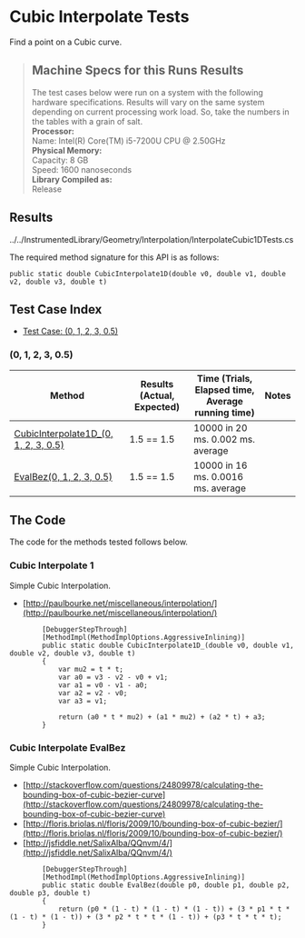# Cubic Interpolate Tests

Find a point on a Cubic curve.

> ## Machine Specs for this Runs Results
> The test cases below were run on a system with the following hardware specifications. Results will vary on the same system depending on current processing work load. So, take the numbers in the tables with a grain of salt.  
> **Processor:**  
> Name: Intel(R) Core(TM) i5-7200U CPU @ 2.50GHz  
  > **Physical Memory:**  
> Capacity: 8 GB  
> Speed: 1600 nanoseconds  
  > **Library Compiled as:**  
> Release  

## Results

../../InstrumentedLibrary/Geometry/Interpolation/InterpolateCubic1DTests.cs

The required method signature for this API is as follows:

```CSharp
public static double CubicInterpolate1D(double v0, double v1, double v2, double v3, double t)
```

## Test Case Index

- [Test Case: (0, 1, 2, 3, 0.5)](#0,-1,-2,-3,-0.5)

### (0, 1, 2, 3, 0.5)

| Method | Results (Actual, Expected) | Time (Trials, Elapsed time, Average running time) | Notes |
|---|---|---|---|
| [CubicInterpolate1D_(0, 1, 2, 3, 0.5)](#Cubic-Interpolate-1) | 1.5 == 1.5 | 10000 in 20 ms. 0.002 ms. average |  |
| [EvalBez(0, 1, 2, 3, 0.5)](#Cubic-Interpolate-EvalBez) | 1.5 == 1.5 | 10000 in 16 ms. 0.0016 ms. average |  |

## The Code

The code for the methods tested follows below.

### Cubic Interpolate 1

Simple Cubic Interpolation.  
- [http://paulbourke.net/miscellaneous/interpolation/](http://paulbourke.net/miscellaneous/interpolation/)

```CSharp
        [DebuggerStepThrough]
        [MethodImpl(MethodImplOptions.AggressiveInlining)]
        public static double CubicInterpolate1D_(double v0, double v1, double v2, double v3, double t)
        {
            var mu2 = t * t;
            var a0 = v3 - v2 - v0 + v1;
            var a1 = v0 - v1 - a0;
            var a2 = v2 - v0;
            var a3 = v1;

            return (a0 * t * mu2) + (a1 * mu2) + (a2 * t) + a3;
        }
```

### Cubic Interpolate EvalBez

Simple Cubic Interpolation.  
- [http://stackoverflow.com/questions/24809978/calculating-the-bounding-box-of-cubic-bezier-curve](http://stackoverflow.com/questions/24809978/calculating-the-bounding-box-of-cubic-bezier-curve)
- [http://floris.briolas.nl/floris/2009/10/bounding-box-of-cubic-bezier/](http://floris.briolas.nl/floris/2009/10/bounding-box-of-cubic-bezier/)
- [http://jsfiddle.net/SalixAlba/QQnvm/4/](http://jsfiddle.net/SalixAlba/QQnvm/4/)

```CSharp
        [DebuggerStepThrough]
        [MethodImpl(MethodImplOptions.AggressiveInlining)]
        public static double EvalBez(double p0, double p1, double p2, double p3, double t)
        {
            return (p0 * (1 - t) * (1 - t) * (1 - t)) + (3 * p1 * t * (1 - t) * (1 - t)) + (3 * p2 * t * t * (1 - t)) + (p3 * t * t * t);
        }
```

